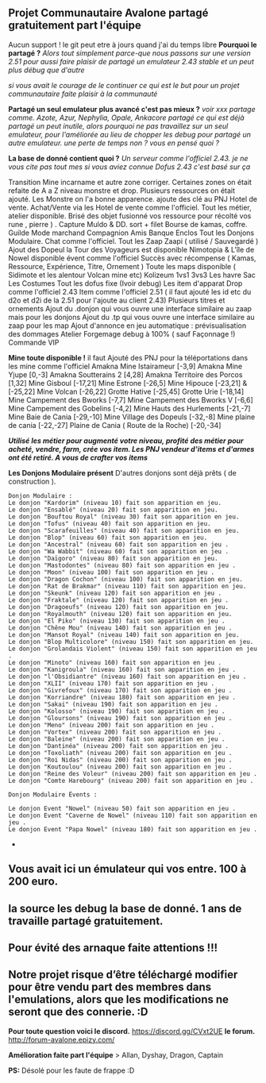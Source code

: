 **Projet Communautaire Avalone
partagé gratuitement part l'équipe** 
-
Aucun support ! le git peut etre à jours quand j'ai du temps libre 
**Pourquoi le partagé ?** 
_Alors tout simplement parce-que nous passons sur une version 2.51
pour aussi faire plaisir de partagé un emulateur 2.43 stable et un peut plus débug que d'autre_

_si vous avait le courage de le continuer ce qui est le but pour un projet communautaire faite plaisir à la communauté_ 

 
**Partagé un seul emulateur plus avancé c'est pas mieux ?**
 _voir xxx partage comme. Azote, Azur, Nephylia, Opale, Ankacore
partagé ce qui est déjà partagé un peut inutile, alors pourquoi ne pas travaillez sur un seul emulateur, pour l'améliorée au lieu de chopper les debug pour partagé un autre emulateur. une perte de temps non ? vous en pensé quoi ?_ 

**La base de donné contient quoi ?** 
_Un serveur comme l'officiel 2.43.
je ne vous cite pas tout mes si vous aviez connue Dofus 2.43 c'est basé sur ça_

Transition Mine incarname et autre zone corriger.
 Certaines zones on était refaite de A a Z niveau monstre et drop.
 Plusieurs ressources on était ajouté. 
 Les Monstre on l'a bonne apparence.
 ajoute des clé au PNJ Hotel de vente.
 Achat/Vente via les Hotel de vente comme l'officiel.
 Tout les métier, atelier disponible.
 Brisé des objet fusionné vos ressource pour récolté vos rune , pierre ) . 
Capture Muldo & DD. sort + filet 
Bourse de kamas, coffre.
Guilde
Mode marchand
Compagnion
Amis
Banque 
Enclos
 Tout les Donjons Modulaire.
 Chat comme l'officiel.
 Tout les Zaap Zaapi ( utilisé / Sauvegardé )
 Ajout des Dopeul
 la Tour des Voyageurs est disponible
 Nimotopia & L'île de Nowel disponible évent comme l'officiel
 Succès avec récompense ( Kamas, Ressource, Expérience, Titre, Ornement )
 Toute les maps disponible (  Sidimote et les alentour Volcan mine etc) 
 Kolizeum 1vs1 3vs3
 Les havre Sac
 Les Costumes
 Tout les dofus fixe (Ivoir debug) 
 Les item d'apparat
 Drop comme l'officiel 2.43
 Item comme l'officiel 2.51 ( il faut ajouté les id etc du d2o et d2i de la 2.51 pour l'ajoute au client 2.43)
 Plusieurs titres et ornements
 Ajout du .donjon qui vous ouvre une interface similaire au zaap mais pour les donjons
 Ajout du .tp qui vous ouvre une interface similaire au zaap pour les map
 Ajout d'annonce en jeu automatique :
 prévisualisation des dommages
 Atelier Forgemage debug à 100% ( sauf Façonnage !)
 Commande VIP

**Mine toute disponible !**
il faut Ajouté des PNJ pour la téléportations dans les mine comme l'officiel
Amakna Mine Istairameur [-3,9]
Amakna Mine Yjupe [0,-3]
Amakna Soutterains 2 [4,28]
Amakna Territoire des Porcos [1,32]
Mine Gisboul [-17,21]
Mine Estrone [-26,5]
Mine Hipouce [-23,21] & [-25,22]
Mine Volcan [-26,22]
Grotte Hative [-25,45]
Grotte Urie [-18,14]
	Mine Campement des Bworks [-7,7]
	Mine Campement des Bworks V [-6,6]
	Mine Campement des Gobelins [-4,2]
	Mine Hauts des Hurlements [-21,-7]
	Mine Baie de Cania [-29,-10]
	Mine Village des Dopeuls [-32,-8]
	Mine plaine de cania [-22,-27]
    Plaine de Cania ( Route de la Roche) [-20,-34]

 **_Utilisé les métier pour augmenté votre niveau, profité des métier pour acheté, vendre, farm, crée vos item.
 Les PNJ vendeur d'items et d'armes ont été retiré. A vous de crafter vos items_**

**Les Donjons Modulaire présent** 
    D'autres donjons sont déjà prêts ( de construction ).

	Donjon Modulaire :
	Le donjon "Kardorim" (niveau 10) fait son apparition en jeu.
	Le donjon "Ensablé" (niveau 20) fait son apparition en jeu.
	Le donjon "Bouftou Royal" (niveau 30) fait son apparition en jeu.
	Le donjon "Tofus" (niveau 40) fait son apparition en jeu.
	Le donjon "Scarafeuilles" (niveau 40) fait son apparition en jeu.
	Le donjon "Blop" (niveau 60) fait son apparition en jeu.
	Le donjon "Ancestral" (niveau 60) fait son apparition en jeu .
	Le donjon "Wa Wabbit" (niveau 60) fait son apparition en jeu .
	Le donjon "Daïgoro" (niveau 80) fait son apparition en jeu.
	Le donjon "Mastodontes" (niveau 80) fait son apparition en jeu .
	Le donjon "Moon" (niveau 100) fait son apparition en jeu .
	Le donjon "Dragon Cochon" (niveau 100) fait son apparition en jeu.
	Le donjon "Rat de Brakmar" (niveau 110) fait son apparition en jeu.
	Le donjon "Skeunk" (niveau 120) fait son apparition en jeu .
	Le donjon "Fraktale" (niveau 120) fait son apparition en jeu .
	Le donjon "Dragoeufs" (niveau 120) fait son apparition en jeu.
	Le donjon "Royalmouth" (niveau 120) fait son apparition en jeu.
	Le donjon "El Piko" (niveau 130) fait son apparition en jeu .
	Le donjon "Chêne Mou" (niveau 140) fait son apparition en jeu .
	Le donjon "Mansot Royal" (niveau 140) fait son apparition en jeu.
	Le donjon "Blop Multicolore" (niveau 150) fait son apparition en jeu.
	Le donjon "Grolandais Violent" (niveau 150) fait son apparition en jeu .
	Le donjon "Minoto" (niveau 160) fait son apparition en jeu .
	Le donjon "Kanigroula" (niveau 160) fait son apparition en jeu .
	Le donjon "l'Obsidiantre" (niveau 160) fait son apparition en jeu .
	Le donjon "XLII" (niveau 170) fait son apparition en jeu .
	Le donjon "Givrefoux" (niveau 170) fait son apparition en jeu .
	Le donjon "Korriandre" (niveau 180) fait son apparition en jeu .
	Le donjon "Sakai" (niveau 190) fait son apparition en jeu .
	Le donjon "Kolosso" (niveau 190) fait son apparition en jeu .
	Le donjon "Gloursons" (niveau 190) fait son apparition en jeu .
	Le donjon "Meno" (niveau 200) fait son apparition en jeu .
	Le donjon "Vortex" (niveau 200) fait son apparition en jeu .
	Le donjon "Baleine" (niveau 200) fait son apparition en jeu .
	Le donjon "Dantinéa" (niveau 200) fait son apparition en jeu .
	Le donjon "Toxoliath" (niveau 200) fait son apparition en jeu .
	Le donjon "Roi Nidas" (niveau 200) fait son apparition en jeu .
	Le donjon "Koutoulou" (niveau 200) fait son apparition en jeu .
	Le donjon "Reine des Voleur" (niveau 200) fait son apparition en jeu .
	Le donjon "Comte Harebourg" (niveau 200) fait son apparition en jeu .

	Donjon Modulaire Évents :

	Le donjon Event "Nowel" (niveau 50) fait son apparition en jeu .
	Le donjon Event "Caverne de Nowel" (niveau 110) fait son apparition en jeu .
	Le donjon Event "Papa Nowel" (niveau 180) fait son apparition en jeu .


+

## Vous avait ici un émulateur qui vos entre. 100 à 200 euro.
## la source les debug la base de donné. 1 ans de travaille partagé gratuitement.
## Pour évité des arnaque faite attentions !!! 
## Notre projet risque d’être téléchargé modifier pour être vendu part des membres dans l'emulations, alors que les modifications ne seront que des connerie. :D

**Pour toute question voici le discord.** https://discord.gg/CVxt2UE
**le forum.** http://forum-avalone.epizy.com/


**Amélioration faite part l'équipe** > Allan, Dyshay, Dragon, Captain

**PS:** Désolé pour les faute de frappe :D 

